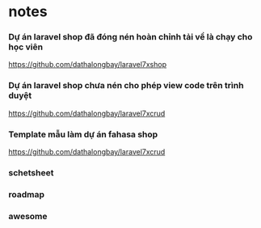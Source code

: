 # notes
### Dự án laravel shop đã đóng nén hoàn chỉnh tải về là chạy cho học viên 
https://github.com/dathalongbay/laravel7xshop
### Dự án laravel shop chưa nén cho phép view code trên trình duyệt
https://github.com/dathalongbay/laravel7xcrud
### Template mẫu làm dự án fahasa shop
https://github.com/dathalongbay/laravel7xcrud 

### schetsheet
### roadmap
### awesome 
